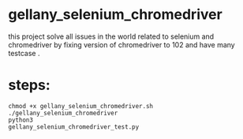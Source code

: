 # gellany_selenium_chromedriver
this project solve all issues in the world related to selenium and chromedriver by fixing version of chromedriver to 102 and have many testcase .

# steps:

<code>chmod +x gellany_selenium_chromedriver.sh</code><br>
<code>./gellany_selenium_chromedriver</code><br>
<code>python3 gellany_selenium_chromedriver_test.py</code><br>

